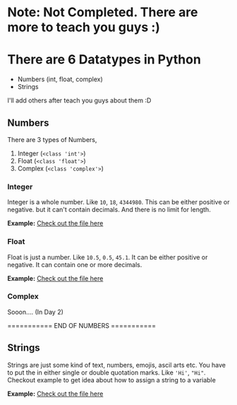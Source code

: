 # Note: Not Completed. There are more to teach you guys :)

# There are 6 Datatypes in Python
- Numbers (int, float, complex)
- Strings

I'll add others after teach you guys about them :D


## Numbers
There are 3 types of Numbers,
1. Integer (`<class 'int'>`)
2. Float (`<class 'float'>`)
3. Complex (`<class 'complex'>`)

### Integer
Integer is a whole number. Like `10`, `18`, `4344980`. This can be either positive or negative. but it can't contain decimals. And there is no limit for length.

**Example:** [Check out the file here]()


### Float
Float is just a number. Like `10.5`, `0.5`, `45.1`. It can be either positive or negative. It can contain one or more decimals.

**Example:** [Check out the file here]()


### Complex
Sooon.... (In Day 2)


=========== END OF NUMBERS ===========

## Strings
Strings are just some kind of text, numbers, emojis, ascil arts etc. You have to put the in either single or double quotation marks. Like `'Hi'`, `"Hi"`. Checkout example to get idea about how to assign a string to a variable

**Example:** [Check out the file here]()
